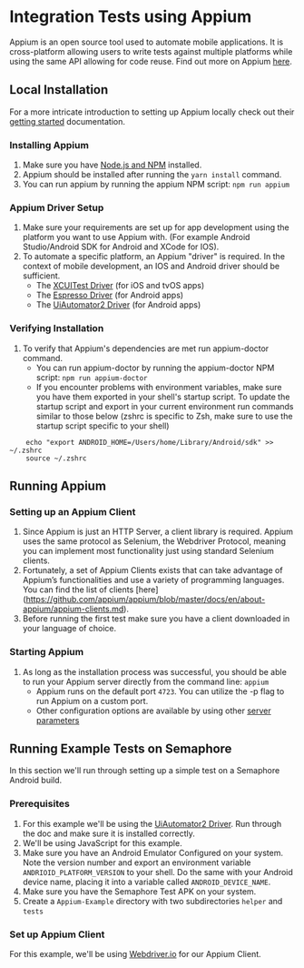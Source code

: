 
# Integration Tests using Appium 
Appium is an open source tool used to automate mobile applications. It is cross-platform allowing users to write tests against multiple platforms while using the same API allowing for code reuse. Find out more on Appium [here](https://github.com/appium/appium/blob/master/docs/en/about-appium/intro.md). 

## Local Installation

For a more intricate introduction to setting up Appium locally check out their [getting started](https://github.com/appium/appium/blob/master/docs/en/about-appium/getting-started.md) documentation. 

### Installing Appium

1. Make sure you have [Node.js and NPM](http://nodejs.org) installed. 
2. Appium should be installed after running the `yarn install` command.
3. You can run appium by running the appium NPM script: `npm run appium`

### Appium Driver Setup
1. Make sure your requirements are set up for app development using the platform you want to use Appium with. (For example Android Studio/Android SDK for Android and XCode for IOS). 
2. To automate a specific platform, an Appium "driver" is required. In the context of mobile development, an IOS and Android driver should be sufficient.
	- The [XCUITest Driver](https://appium.io/docs/en/drivers/ios-xcuitest.md) (for iOS and tvOS apps)
	- The [Espresso Driver](/docs/en/drivers/android-espresso.md) (for Android apps) 
	- The [UiAutomator2 Driver](/docs/en/drivers/android-uiautomator2.md) (for Android apps)

### Verifying Installation
1. To verify that Appium's dependencies are met run appium-doctor command. 
	- You can run appium-doctor by running the appium-doctor NPM script: `npm run appium-doctor`
	- If you encounter problems with environment variables, make sure you have them exported in your shell's startup script. To update the startup script and export in your current environment run commands similar to those below (zshrc is specific to Zsh, make sure to use the startup script specific to your shell) 
	
```
	echo "export ANDROID_HOME=/Users/home/Library/Android/sdk" >> ~/.zshrc
	source ~/.zshrc
```
## Running Appium 
### Setting up an Appium Client
1. Since Appium is just an HTTP Server, a client library is required. Appium uses the same protocol as Selenium, the Webdriver Protocol, meaning you can implement most functionality just using standard Selenium clients. 
2. Fortunately, a set of Appium Clients exists that can take advantage of Appium’s functionalities and use a variety of programming languages. You can find the list of clients [here] (https://github.com/appium/appium/blob/master/docs/en/about-appium/appium-clients.md).
3. Before running the first test make sure you have a client downloaded in your language of choice. 

### Starting Appium
1. As long as the installation process was successful, you should be able to run your Appium server directly from the command line: `appium`
	- Appium runs on the default port `4723`. You can utilize the -p flag to run Appium on a custom port.
	- Other configuration options are available by using other [server parameters](https://github.com/appium/appium/blob/master/docs/en/writing-running-appium/server-args.md)
	
## Running Example Tests on Semaphore
In this section we'll run through setting up a simple test on a Semaphore Android build.

### Prerequisites
1. For this example we'll be using the [UiAutomator2 Driver](/docs/en/drivers/android-uiautomator2.md). Run through the doc and make sure it is installed correctly.
2. We'll be using JavaScript for this example.
3. Make sure you have an Android Emulator Configured on your system. Note the version number and export an environment variable `ANDRIOID_PLATFORM_VERSION` to your shell. Do the same with your Android device name, placing it into a variable called `ANDROID_DEVICE_NAME`.
4. Make sure you have the Semaphore Test APK on your system. 
5. Create a `Appium-Example` directory with two subdirectories `helper` and `tests`

### Set up Appium Client 
For this example, we'll be using [Webdriver.io](http://webdriver.io) for our Appium Client.
